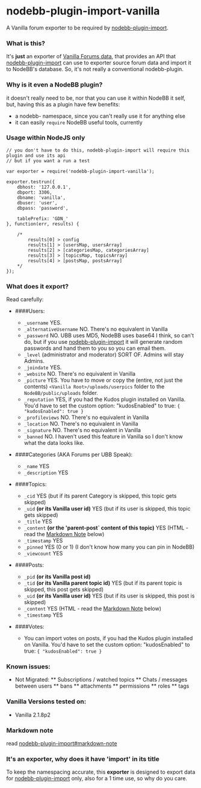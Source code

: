 nodebb-plugin-import-vanilla
========================

A Vanilla forum exporter to be required by [nodebb-plugin-import](https://github.com/akhoury/nodebb-plugin-import).

### What is this?

It's __just__ an exporter of [Vanilla Forums data](http://www.vanillaforums.org/),  that provides an API that [nodebb-plugin-import](https://github.com/akhoury/nodebb-plugin-import)
can use to exporter source forum data and import it to NodeBB's database. So, it's not really a conventional nodebb-plugin.

### Why is it even a NodeBB plugin?

it doesn't really need to be, nor that you can use it within NodeBB it self, but, having this as a plugin have few benefits:
* a nodebb- namespace, since you can't really use it for anything else
* it can easily `require` NodeBB useful tools, currently

### Usage within NodeJS only

```
// you don't have to do this, nodebb-plugin-import will require this plugin and use its api
// but if you want a run a test

var exporter = require('nodebb-plugin-import-vanilla');

exporter.testrun({
    dbhost: '127.0.0.1',
    dbport: 3306,
    dbname: 'vanilla',
    dbuser: 'user',
    dbpass: 'password',

    tablePrefix: 'GDN_'
}, function(err, results) {

    /*
        results[0] > config
        results[1] > [usersMap, usersArray]
        results[2] > [categoriesMap, categoriesArray]
        results[3] > [topicsMap, topicsArray]
        results[4] > [postsMap, postsArray]
    */
});

```

### What does it export?
Read carefully:

- ####Users:
    * `_username` YES.
    * `_alternativeUsername` NO. There's no equivalent in Vanilla
    * `_password` NO. UBB uses MD5, NodeBB uses base64 I think, so can't do, but if you use [nodebb-plugin-import](https://github.com/akhoury/nodebb-plugin-import) it will generate random passwords and hand them to you so you can email them.
    * `_level` (administrator and moderator) SORT OF. Admins will stay Admins.
    * `_joindate` YES.
    * `_website` NO. There's no equivalent in Vanilla
    * `_picture` YES. You have to move or copy the (entire, not just the contents) `<Vanilla Root>/uploads/userpics` folder to the `NodeBB/public/uploads` folder.
    * `_reputation` YES, if you had the Kudos plugin installed on Vanilla. You'd have to set the custom option: "kudosEnabled" to true: `{ "kudosEnabled": true }`
    * `_profileviews` NO. There's no equivalent in Vanilla
    * `_location` NO. There's no equivalent in Vanilla
    * `_signature` NO. There's no equivalent in Vanilla
    * `_banned` NO. I haven't used this feature in Vanilla so I don't know what the data looks like.


- ####Categories (AKA Forums per UBB Speak):
    * `_name` YES
    * `_description` YES

- ####Topics:
    * `_cid` YES (but if its parent Category is skipped, this topic gets skipped)
    * `_uid` __(or its Vanilla user id)__ YES (but if its user is skipped, this topic gets skipped)
    * `_title` YES
    * `_content` __(or the 'parent-post` content of this topic)__ YES (HTML - read the [Markdown Note](#markdown-note) below)
    * `_timestamp` YES
    * `_pinned` YES (0 or 1) (I don't know how many you can pin in NodeBB)
    * `_viewcount` YES

- ####Posts:
    * `_pid` __(or its Vanilla post id)__
    * `_tid` __(or its Vanilla parent topic id)__ YES (but if its parent topic is skipped, this post gets skipped)
    * `_uid` __(or its Vanilla user id)__ YES (but if its user is skipped, this post is skipped)
    * `_content` YES (HTML - read the [Markdown Note](#markdown-note) below)
    * `_timestamp` YES

- ####Votes:
    * You can import votes on posts, if you had the Kudos plugin installed on Vanilla. You'd have to set the custom option: "kudosEnabled" to true: `{ "kudosEnabled": true }`

### Known issues:
* Not Migrated:
** Subscriptions / watched topics
** Chats / messages between users
** bans
** attachments
** permissions
** roles
** tags

### Vanilla Versions tested on:
  - Vanilla 2.1.8p2

### Markdown note

read [nodebb-plugin-import#markdown-note](https://github.com/akhoury/nodebb-plugin-import#markdown-note)

### It's an exporter, why does it have 'import' in its title

To keep the namespacing accurate, this __exporter__ is designed to export data for [nodebb-plugin-import](https://github.com/akhoury/nodebb-plugin-import) only, also for a 1 time use, so why do you care.
